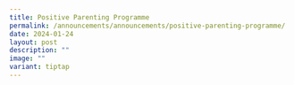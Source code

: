 ```yaml
---
title: Positive Parenting Programme
permalink: /announcements/announcements/positive-parenting-programme/
date: 2024-01-24
layout: post
description: ""
image: ""
variant: tiptap
---
```

